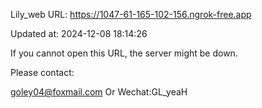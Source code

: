 Lily_web URL: https://1047-61-165-102-156.ngrok-free.app

Updated at: 2024-12-08 18:14:26

If you cannot open this URL, the server might be down.

Please contact: 

goley04@foxmail.com Or Wechat:GL_yeaH